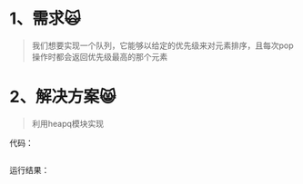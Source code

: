 # 1、需求🙀

> 我们想要实现一个队列，它能够以给定的优先级来对元素排序，且每次pop操作时都会返回优先级最高的那个元素

# 2、解决方案😸

> 利用heapq模块实现

代码：

```

```

运行结果：

```

```

